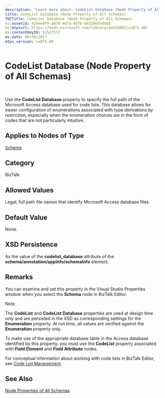 ```yaml
---
description: "Learn more about: CodeList Database (Node Property of All Schemas)"
title: CodeList Database (Node Property of All Schemas)
TOCTitle: CodeList Database (Node Property of All Schemas)
ms:assetid: 424ee8f0-a870-4d7a-95fb-0432089ad9a8
ms:mtpsurl: https://msdn.microsoft.com/library/Aa559801(v=BTS.80)
ms:contentKeyID: 51527572
ms.date: 08/30/2017
mtps_version: v=BTS.80
---
```


# CodeList Database (Node Property of All Schemas)

 

Use the **CodeList Database** property to specify the full path of the Microsoft Access database used for code lists. This database allows for easier configuration of enumerations associated with type derivations by restriction, especially when the enumeration choices are in the form of codes that are not particularly intuitive.

## Applies to Nodes of Type

[Schema](schema-node-properties.md)

## Category

BizTalk

## Allowed Values

Legal, full path file names that identify Microsoft Access database files.

## Default Value

None.

## XSD Persistence

As the value of the **codelist\_database** attribute of the **schema/annotation/appinfo/schemaInfo** element.

## Remarks

You can examine and set this property in the Visual Studio Properties window when you select the **Schema** node in BizTalk Editor.


> [!NOTE]
> <P>The <STRONG>CodeList</STRONG> and <STRONG>CodeList Database</STRONG> properties are used at design time only and are persisted in the XSD as corresponding settings for the <STRONG>Enumeration</STRONG> property. At run time, all values are verified against the <STRONG>Enumeration</STRONG> property only.</P>



To make use of the appropriate database table in the Access database identified by this property, you must use the **CodeList** property associated with **Field Element** and **Field Attribute** nodes.

For conceptual information about working with code lists in BizTalk Editor, see [Code List Management](https://msdn.microsoft.com/library/aa577951\(v=bts.80\)).

## See Also

[Node Properties of All Schemas](node-properties-of-all-schemas.md)

